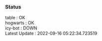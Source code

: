 ### Status


table : OK  
hogwarts : OK  
icy-bot : DOWN  
Latest Update : 2022-09-16 05:22:34.723519
